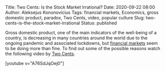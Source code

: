 Title: Two Cents: Is the Stock Market Irrational? 
Date: 2020-09-22 08:00
Author: Aleksejus Kononovicius
Tags: financial markets, Economics, gross domestic product, paradox, Two Cents, video, popular culture
Slug: two-cents-is-the-stock-market-irrational
Status: published

Gross domestic product, one of the main indicators of the well-being of a
country, is decreasing in many countries around the world due to the ongoing
pandemic and associated lockdowns, but
[financial markets](/tag/financial-markets) seem to be doing more than fine.
To find out some of the possible reasons watch the following video by
[Two Cents](https://www.youtube.com/channel/UCL8w_A8p8P1HWI3k6PR5Z6w).

[youtube v="A76SdJqOej0"]
